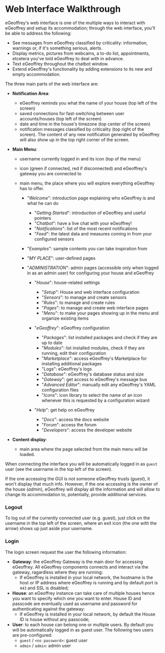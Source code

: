 # Web Interface Walkthrough

eGeoffrey's web interface is one of the multiple ways to interact with eGeoffrey and setup its accommodation; through the web interface, you'll be able to address the following:

* See messages from eGeoffrey classified by criticality: information, warnings or, if it's something serious, alerts.
* Display metrics, pictures from webcams, a to-do list, appointments, etcetera you've told eGeoffrey to deal with in advance.
* Text eGeoffrey throughout the chatbot window.
* Extend eGeoffrey's functionality by adding extensions to its new and empty accommodation.

The three main parts of the web interface are:

* **Notification Area**:

    * eGeoffrey reminds you what the name of your house (top left of the screen)
    * saved connections for fast-switching between user accounts/houses (top left of the screen)
    * date and time in the house's timezone (top center of the screen) 
    * notification messages classified by criticality (top right of the screen). The content of any new notification generated by eGeoffrey will also show up in the top right corner of the screen. 

* **Main Menu**:

    * username currently logged in and its icon (top of the menu)
    * icon (green if connected, red if disconnected) and eGeoffrey's gateway you are connected to
    * main menu, the place where you will explore everything eGeoffrey has to offer. 
    
        * "*Welcome*": introduction page explaining who eGeoffrey is and what he can do
        
            * "*Getting Started*": introduction of eGeoffrey and useful pointers
            * "*Chatbot*": have a live chat with your eGeoffrey!
            * "*Notifications*": list of the most recent notifications
            * "*Feed*": the latest data and measures coming in from your configured sensors
        
        * "*Examples*": sample contents you can take inspiration from
        * "*MY PLACE*": user-defined pages
        * "*ADMINISTRATION*": admin pages (accessible only when logged in as an admin user) for configuring your house and eGeoffrey
        
            * "*House*": house-related settings
               
                * "*Setup*": House and web interface configuration 
                * "*Sensors*": to manage and create sensors
                * "*Rules*": to manage and create rules
                * "*Pages*": to manage and create web interface pages
                * "*Menu*": to make your pages showing up in the menu and organize existing items
                
            * "*eGeoffrey*": eGeoffrey configuration
               
                * "*Packages*": list installed packages and check if they are up to date
                * "*Modules*": list installed modules, check if they are running, edit their configuration
                * "*Marketplace*": access eGeoffrey's Marketplace for installing additional packages
                * "*Logs*": eGeoffrey's logs
                * "*Database*": eGeoffrey's database status and size
                * "*Gateway*": get access to eGeoffrey's message bus
                * "*Advanced Editor*": manually edit any eGeoffrey's YAML configuration files
                * "*Icons*": icon library to select the name of an icon whenever this is requested by a configuration wizard

            * "*Help*": get help on eGeoffrey
               
                * "*Docs*": access the docs website
                * "*Forum*": access the forum
                * "*Developers*": access the developer website
                
* **Content display**: 
    * main area where the page selected from the main menu will be loaded.

When connecting the interface you will be automatically logged in as `guest` user (see the username in the top left of the screen). 

If the one accessing the GUI is not someone eGeoffrey trusts (*guest*), it won't display that much info.
However, if the one accessing is the owner of the house (*admin*), eGeoffrey will display all the information and will allow to change its accommodation to, potentially, provide additional services.

### Logout

To log out of the currently connected user (e.g. guest), just click on the username in the top left of the screen, where an exit icon (the one with the arrow) shows up just aside your username.

### Login 

The login screen request the user the following information:

* **Gateway**: the eGeoffrey Gateway is the main door for accessing eGeoffrey. All eGeoffrey components connects and interact via the gateway, ragardless where they are running:
    * If eGeoffrey is installed in your local network, the hostname is the host or IP address where eGeoffrey is running and by default port is `443` and SSL is disabled;
* **House**: an eGeoffrey instance can take care of multiple houses hence you want to specify which one you want to enter. House ID and passcode are eventually used as username and password for authenticating against the gateway:
    * If eGeoffrey is installed in your local network, by default the House ID is house without any passcode;
* **User**: to each house can belong one or multiple users. By default you will be automatically logged in as guest user. The following two users are pre-configured:
    * `guest` / `<no password>`: guest user
    * `admin` / `admin`: admin user